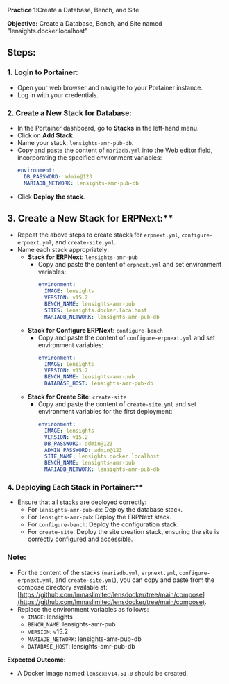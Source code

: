 

**Practice 1**:Create a Database, Bench, and Site

**Objective:** Create a Database, Bench, and Site named "lensights.docker.localhost"

## Steps:

### 1. Login to Portainer:
   - Open your web browser and navigate to your Portainer instance.
   - Log in with your credentials.

### 2. Create a New Stack for Database:
   - In the Portainer dashboard, go to **Stacks** in the left-hand menu.
   - Click on **Add Stack**.
   - Name your stack: `lensights-amr-pub-db`.
   - Copy and paste the content of `mariadb.yml` into the Web editor field, incorporating the specified environment variables:
     ```yaml
     environment:
       DB_PASSWORD: admin@123
       MARIADB_NETWORK: lensights-amr-pub-db
     ```
   - Click **Deploy the stack**.

## 3. Create a New Stack for ERPNext:**
   - Repeat the above steps to create stacks for `erpnext.yml`, `configure-erpnext.yml`, and `create-site.yml`.
   - Name each stack appropriately:
     - **Stack for ERPNext**: `lensights-amr-pub`
       - Copy and paste the content of `erpnext.yml` and set environment variables:
         ```yaml
         environment:
           IMAGE: lensights
           VERSION: v15.2
           BENCH_NAME: lensights-amr-pub
           SITES: lensights.docker.localhost
           MARIADB_NETWORK: lensights-amr-pub-db
         ```
     - **Stack for Configure ERPNext**: `configure-bench`
       - Copy and paste the content of `configure-erpnext.yml` and set environment variables:
         ```yaml
         environment:
           IMAGE: lensights
           VERSION: v15.2
           BENCH_NAME: lensights-amr-pub
           DATABASE_HOST: lensights-amr-pub-db
         ```
     - **Stack for Create Site**: `create-site`
       - Copy and paste the content of `create-site.yml` and set environment variables for the first deployment:
         ```yaml
         environment:
           IMAGE: lensights
           VERSION: v15.2
           DB_PASSWORD: admin@123
           ADMIN_PASSWORD: admin@123
           SITE_NAME: lensights.docker.localhost
           BENCH_NAME: lensights-amr-pub
           MARIADB_NETWORK: lensights-amr-pub-db
         ```

### 4. Deploying Each Stack in Portainer:**
   - Ensure that all stacks are deployed correctly:
     - For `lensights-amr-pub-db`: Deploy the database stack.
     - For `lensights-amr-pub`: Deploy the ERPNext stack.
     - For `configure-bench`: Deploy the configuration stack.
     - For `create-site`: Deploy the site creation stack, ensuring the site is correctly configured and accessible.

### Note:
- For the content of the stacks (`mariadb.yml`, `erpnext.yml`, `configure-erpnext.yml`, and `create-site.yml`), you can copy and paste from the compose directory available at: [https://github.com/lmnaslimited/lensdocker/tree/main/compose](https://github.com/lmnaslimited/lensdocker/tree/main/compose).
- Replace the environment variables as follows:
  - `IMAGE`: lensights
  - `BENCH_NAME`: lensights-amr-pub
  - `VERSION`: v15.2
  - `MARIADB_NETWORK`: lensights-amr-pub-db
  - `DATABASE_HOST`: lensights-amr-pub-db


**Expected Outcome:**
- A Docker image named `lenscx:v14.51.0` should be created. 
<!--stackedit_data:
eyJoaXN0b3J5IjpbMTE3ODQyMjU3MCw5MjY2NDU1NCwtOTE2OD
c4NTgsLTIwODg3NDY2MTIsLTEyOTQ4NTM5MjIsMjAzNTAwOTUy
MCw0OTc4MTg4MTBdfQ==
-->